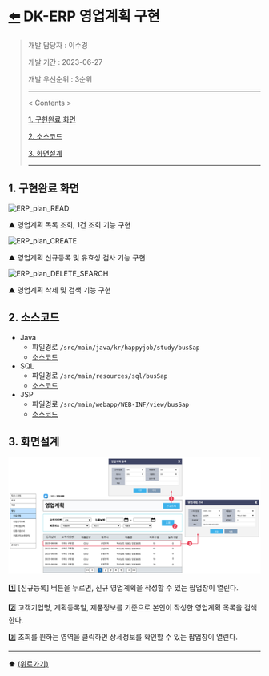 # [⬅️](../README.md) DK-ERP 영업계획 구현

> 개발 담당자 : 이수경
>
> 개발 기간 : 2023-06-27
>
> 개발 우선순위 : 3순위
>
> ---
>
> < Contents >
>
> [1. 구현완료 화면](#1-구현완료-화면)
>
> [2. 소스코드](#2-소스코드)
>
> [3. 화면설계](#3-화면설계)
>
> ---



## 1. 구현완료 화면

![ERP_plan_READ](https://github.com/code-sum/DK-ERP/assets/106902415/5a9b98f4-861b-427c-8a97-e06cdc057672)

▲ 영업계획 목록 조회, 1건 조회 기능 구현



![ERP_plan_CREATE](https://github.com/code-sum/DK-ERP/assets/106902415/1af34e2e-01f0-4a53-b222-4eeef2f4c75e)

▲ 영업계획 신규등록 및 유효성 검사 기능 구현



![ERP_plan_DELETE_SEARCH](https://github.com/code-sum/DK-ERP/assets/106902415/11c3c7b7-22c3-467c-b5e2-00c9ca511b67)

▲ 영업계획 삭제 및 검색 기능 구현





## 2. 소스코드

- Java
  - 파일경로 `/src/main/java/kr/happyjob/study/busSap`
  - [소스코드](../src/main/java/kr/happyjob/study/busSap)
- SQL
  - 파일경로 `/src/main/resources/sql/busSap`
  - [소스코드](../src/main/resources/sql/busSap)
- JSP
  - 파일경로 `/src/main/webapp/WEB-INF/view/busSap`
  - [소스코드](../src/main/webapp/WEB-INF/view/busSap)





## 3. 화면설계

![Figma_busSap](busSap.assets/Figma_busSap.png)

1️⃣ [신규등록] 버튼을 누르면, 신규 영업계획을 작성할 수 있는 팝업창이 열린다.

2️⃣ 고객기업명, 계획등록일, 제품정보를 기준으로 본인이 작성한 영업계획 목록을 검색한다.

3️⃣ 조회를 원하는 영역을 클릭하면 상세정보를 확인할 수 있는 팝업창이 열린다.





---

⬆️ [(위로가기)](https://github.com/code-sum/DK-ERP/blob/master/notes/busSap.md)
